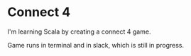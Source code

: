 # Connect 4

I'm learning Scala by creating a connect 4 game.

Game runs in terminal and in slack, which is still in progress.